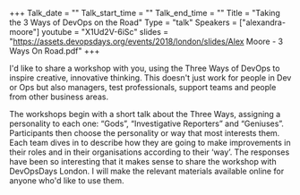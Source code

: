 +++
Talk_date = ""
Talk_start_time = ""
Talk_end_time = ""
Title = "Taking the 3 Ways of DevOps on the Road"
Type = "talk"
Speakers = ["alexandra-moore"]
youtube = "X1Ud2V-6iSc"
slides = "https://assets.devopsdays.org/events/2018/london/slides/Alex Moore - 3 Ways On Road.pdf"
+++

I'd like to share a workshop with you, using the Three Ways of DevOps to inspire creative, innovative thinking.  This doesn't just work for people in Dev or Ops but also managers, test professionals, support teams and people from other business areas.

The workshops begin with a short talk about the Three Ways, assigning a personality to each one: “Gods”, “Investigative Reporters” and “Geniuses”. Participants then choose the personality or way that most interests them. Each team dives in to describe how they are going to make improvements in their roles and in their organisations according to their ‘way’. The responses have been so interesting that it makes sense to share the workshop with DevOpsDays London. I will make the relevant materials available online for anyone who'd like to use them.
